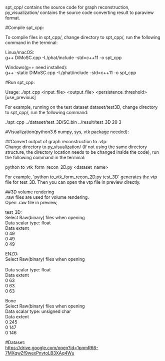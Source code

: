 spt_cpp/ contains the source code for graph reconstruction, py_visualization/ contains the source code converting result to paraview format.<br />

#Compile spt_cpp:<br />

To compile files in spt_cpp/, change directory to spt_cpp/, run the following command in the terminal:<br />

Linux/macOS:<br />
g++ DiMoSC.cpp -I./phat/include -std=c++11 -o spt_cpp<br />

Windows(g++ need installed):<br />
g++ -static DiMoSC.cpp -I./phat/include -std=c++11 -o spt_cpp<br />

#Run spt_cpp:<br />

Usage: ./spt_cpp <input_file> <output_file> <persistence_threshold> <dimension> [use_previous]<br />

For example, running on the test dataset dataset/test3D, change directory to spt_cpp/, run the following command: <br />

./spt_cpp ../dataset/test_3D/SC.bin ../result/test_3D 20 3<br />

#Visualization(python3.6 numpy, sys, vtk package needed):<br />

##Convert output of graph reconstruction to .vtp:<br />
Change directory to py_visualization/ (If not using the same directory structure, the directory location needs to be changed inside the code), run the following command in the terminal:<br />

python to_vtk_form_recon_2D.py <dataset_name><br />

For example, 'python to_vtk_form_recon_2D.py test_3D' generates the vtp file for test_3D. Then you can open the vtp file in preview directly.<br />

##3D volume rendering<br />
.raw files are used for volume rendering.<br />
Open .raw file in preview, <br />

test_3D:<br />
Select Raw(binary) files when opening<br />
Data scalar type: float<br />
Data extent <br />
0 49<br />
0 49<br />
0 49<br />

ENZO:<br />
Select Raw(binary) files when opening<br /><br />
Data scalar type: float<br />
Data extent <br />
0 63<br />
0 63<br />
0 63<br />

Bone<br />
Select Raw(binary) files when opening<br />
Data scalar type: unsigned char<br />
Data extent <br />
0 245<br />
0 147<br />
0 146<br />

#Dataset:<br />
https://drive.google.com/open?id=1pnmR66-7MXqwZf9wexPnvtoLB3XAq4Wu<br />

